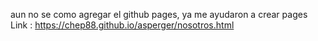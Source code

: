 aun no se como agregar el github pages, ya me ayudaron a crear pages 
Link : https://chep88.github.io/asperger/nosotros.html


